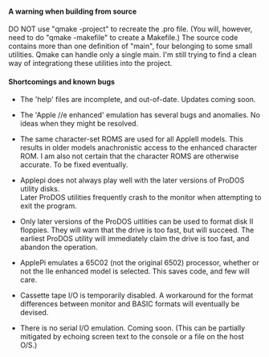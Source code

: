 #### A warning when building from source  
DO NOT use "qmake -project" to recreate the .pro file. (You will, however, need to do "qmake -makefile" to create a Makefile.)  The source code contains more than one definition of "main", four belonging to some small utilities.  Qmake can handle only a single main.  I'm still trying to find a clean way of integrationg these utilities into the project.   

#### Shortcomings and known bugs

- The 'help' files are incomplete, and out-of-date.  Updates coming soon.

- The 'Apple //e enhanced' emulation has several bugs and anomalies. No ideas when they might be resolved. 
- The same character-set ROMS are used for all AppleII models. This results in older models anachronistic access to the enhanced character ROM.  I am also not certain that the character ROMS are otherwise accurate.  To be fixed eventually.
- Applepi does not always play well with the later versions of ProDOS utility disks.   
Later ProDOS utilities frequently crash to the monitor when attempting  to exit the program.
- Only later versions of the ProDOS uitlities can be used to format disk II floppies. They will warn that the drive is too fast, but will succeed. The earliest ProDOS utility will immediately claim the drive is too fast, and abandon the operation.
- ApplePi emulates a 65C02 (not the original 6502) processor, whether or not the IIe enhanced model is selected. This saves code, and few will care.  
- Cassette tape I/O is temporarily disabled. A workaround for the format differences between monitor and BASIC formats will eventually be devised.
- There is no serial I/O emulation. Coming soon. (This can be partially mitigated by echoing screen text to the console or a file on the host O/S.)
